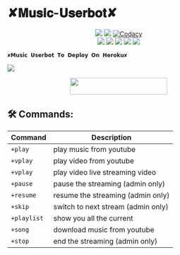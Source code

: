 #         ✘𝐌𝐮𝐬𝐢𝐜-𝐔𝐬𝐞𝐫𝐛𝐨𝐭✘

</p>
<p align="center">
    <a href="https://www.python.org/" alt="made-with-python"> <img src="https://img.shields.io/badge/Made%20with-Python-black.svg?style=flat-square&logo=python&logoColor=blue&color=Blue" /></a>
    <a href="https://github.com/Zaen-ubot/Music-Userbot/graphs/commit-activity" alt="Maintenance"> <img src="https://img.shields.io/badge/Maintained%3F-yes-Blue.svg?style=flat-square" /></a>
    <a href="https://app.codacy.com/gh/Zaen-ubot/Music-Userbot/dashboard"> <img src="https://img.shields.io/codacy/grade/a723cb464d5a4d25be3152b5d71de82d?color=Blue&logo=codacy&style=flat-square" alt="Codacy" /></a><br>
    <a href="https://github.com/Zaen-ubot/Music-Userbot"> <img src="https://img.shields.io/github/repo-size/Zaen-ubot/Music-Userbot?color=Blue&logo=github&logoColor=Blue&style=flat-square" /></a>
    <a href="https://github.com/Zaen-ubot/Music-Userbot/commits/main"> <img src="https://img.shields.io/github/last-commit/Zaen-ubot/Music-Userbot?color=Blue&logo=github&logoColor=Blue&style=flat-square" /></a>
    <a href="https://github.com/Zaen-ubot/Music-Usetbot/issues"> <img src="https://img.shields.io/github/issues/Zaen-ubot/Music-Userbot?color=Blue&logo=github&logoColor=blue&style=flat-square" /></a>
    <a href="https://github.com/Zaen-ubot/Music-Userbot/network/members"> <img src="https://img.shields.io/github/forks/Zaen-ubot/Music-Userbot?color=Blue&logo=github&logoColor=Blue&style=flat-square" /></a>  
    <a href="https://github.com/Zaen-ubot/Music-Userbot/network/members"> <img src="https://img.shields.io/github/stars/Zaen-ubot/Music-Userbot?color=Blue&logo=github&logoColor=Blue&style=flat-square" /></a>  
</p>








    ✘𝗠𝘂𝘀𝗶𝗰 𝗨𝘀𝗲𝗿𝗯𝗼𝘁 𝗧𝗼 𝗗𝗲𝗽𝗹𝗼𝘆 𝗢𝗻 𝗛𝗲𝗿𝗼𝗸𝘂✘
<img src="https://telegra.ph/file/47f77552b1839a06c835f.jpg">

<p align="center"><a href="https://heroku.com/deploy?template=https://github.com/Zaen-ubot/Music-Userbot"> <img src="https://img.shields.io/badge/Deploy%20To%20Heroku-Green?style=for-the-badge&logo=heroku" width="220" height="38.45"/></a></p>


## 🛠 Commands:
| Command | Description |
| ------ | ------ |
| `+play` | play music from youtube |
| `+vplay` | play video from youtube |
| `+vplay` | play video live streaming video |
| `+pause` | pause the streaming (admin only) |
| `+resume` | resume the streaming (admin only) |
| `+skip` | switch to next stream (admin only) |
| `+playlist` | show you all the current | stream list |
| `+song` | download music from youtube |
| `+stop` | end the streaming (admin only) |
